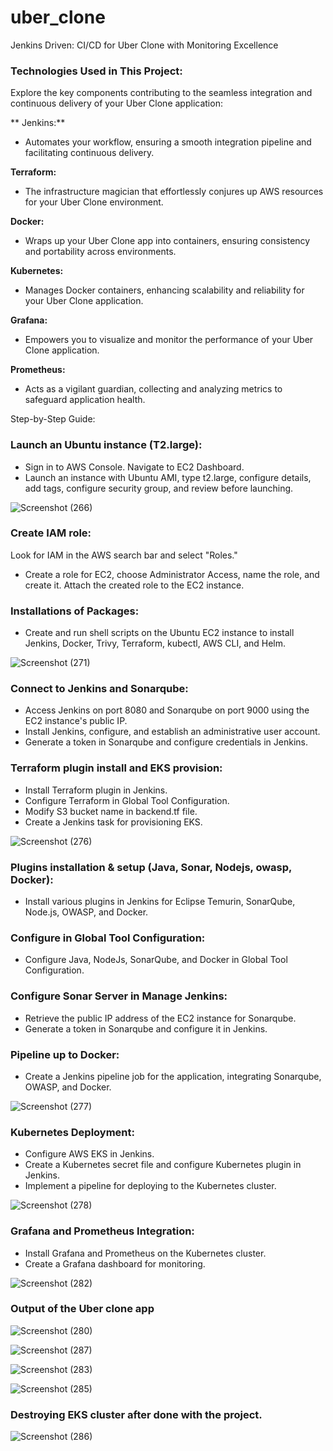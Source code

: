 # uber_clone
Jenkins Driven: CI/CD for Uber Clone with Monitoring Excellence

### Technologies Used in This Project:

Explore the key components contributing to the seamless integration and continuous delivery of your Uber Clone application:

**  Jenkins:** 

- Automates your workflow, ensuring a smooth integration pipeline and facilitating continuous delivery.

**Terraform:** 

- The infrastructure magician that effortlessly conjures up AWS resources for your Uber Clone environment.

**Docker:** 

- Wraps up your Uber Clone app into containers, ensuring consistency and portability across environments.

**Kubernetes:** 

- Manages Docker containers, enhancing scalability and reliability for your Uber Clone application.

**Grafana:** 

- Empowers you to visualize and monitor the performance of your Uber Clone application.

**Prometheus:** 

- Acts as a vigilant guardian, collecting and analyzing metrics to safeguard application health.



Step-by-Step Guide:
###  Launch an Ubuntu instance (T2.large):

- Sign in to AWS Console. Navigate to EC2 Dashboard.
- Launch an instance with Ubuntu AMI, type t2.large, configure details, add tags, configure security group, and review before launching.

![Screenshot (266)](https://github.com/sunilkurthakoti/uber_clone/assets/131526336/d2548fd6-93cf-48ff-bb94-e9438b7e589a)

###  Create IAM role:

Look for IAM in the AWS search bar and select "Roles."
- Create a role for EC2, choose Administrator Access, name the role, and create it.
Attach the created role to the EC2 instance.

###  Installations of Packages:

- Create and run shell scripts on the Ubuntu EC2 instance to install Jenkins, Docker, Trivy, Terraform, kubectl, AWS CLI, and Helm.

![Screenshot (271)](https://github.com/sunilkurthakoti/uber_clone/assets/131526336/781d8ebb-2a8b-4cbf-86f5-0d1e080fe930)

###  Connect to Jenkins and Sonarqube:

- Access Jenkins on port 8080 and Sonarqube on port 9000 using the EC2 instance's public IP.
- Install Jenkins, configure, and establish an administrative user account.
- Generate a token in Sonarqube and configure credentials in Jenkins.

###  Terraform plugin install and EKS provision:

- Install Terraform plugin in Jenkins.
- Configure Terraform in Global Tool Configuration.
- Modify S3 bucket name in backend.tf file.
- Create a Jenkins task for provisioning EKS.

![Screenshot (276)](https://github.com/sunilkurthakoti/uber_clone/assets/131526336/ad5754c9-f6db-402d-b803-7ab38956e6f1)

###  Plugins installation & setup (Java, Sonar, Nodejs, owasp, Docker):

- Install various plugins in Jenkins for Eclipse Temurin, SonarQube, Node.js, OWASP, and Docker.

###  Configure in Global Tool Configuration:

- Configure Java, NodeJs, SonarQube, and Docker in Global Tool Configuration.

###  Configure Sonar Server in Manage Jenkins:

- Retrieve the public IP address of the EC2 instance for Sonarqube.
- Generate a token in Sonarqube and configure it in Jenkins.

###  Pipeline up to Docker:

- Create a Jenkins pipeline job for the application, integrating Sonarqube, OWASP, and Docker.

![Screenshot (277)](https://github.com/sunilkurthakoti/uber_clone/assets/131526336/c7c92ac8-e8cd-4533-ab74-6cc0d1b76378)

###  Kubernetes Deployment:

- Configure AWS EKS in Jenkins.
- Create a Kubernetes secret file and configure Kubernetes plugin in Jenkins.
- Implement a pipeline for deploying to the Kubernetes cluster.

![Screenshot (278)](https://github.com/sunilkurthakoti/uber_clone/assets/131526336/8dc79251-7560-4973-878d-75fc8483b41b)

###  Grafana and Prometheus Integration:

- Install Grafana and Prometheus on the Kubernetes cluster.
- Create a Grafana dashboard for monitoring.

![Screenshot (282)](https://github.com/sunilkurthakoti/uber_clone/assets/131526336/8a91afc9-f67c-4382-8330-5907cf65dee1)



###  Output of the Uber clone app

![Screenshot (280)](https://github.com/sunilkurthakoti/uber_clone/assets/131526336/a2edaa29-afe9-4a57-815d-9b36152b57bd)

![Screenshot (287)](https://github.com/sunilkurthakoti/uber_clone/assets/131526336/4b7a6873-553e-4138-8c31-d471097bc226)


![Screenshot (283)](https://github.com/sunilkurthakoti/uber_clone/assets/131526336/6ef29906-3c1b-49cd-84ba-b33f22e9f459)


![Screenshot (285)](https://github.com/sunilkurthakoti/uber_clone/assets/131526336/dc74b959-3d65-4837-b8c5-d0a5a044cc95)

###  Destroying EKS cluster after done with the project.

![Screenshot (286)](https://github.com/sunilkurthakoti/uber_clone/assets/131526336/0b4755c4-8139-4138-bfad-f60074382fc5)
